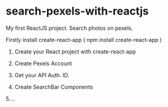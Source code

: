 # search-pexels-with-reactjs
My first ReactJS project. Search photos on pexels.

Firstly install create-react-app ( npm install create-react-app )

1. Create your React project with create-react-app

2. Create Pexels Account

3. Get your API Auth. ID.

4. Create SearchBar Components

5....
